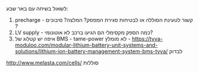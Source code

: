 לשאול בשיחה עם באר שבע:
1. precharge - קשור לטעינת הסוללה או לבטיחות סגירת המפסק? המלצה? סיבוכים ?
2. LV supply - כמה הספק מקסימלי הם הגיעו ברכב לא אוטונומי? 
3. איפה יש קטלוג של BMS - tame-power לא מומלץ - https://tyva-moduloo.com/modular-lithium-battery-unit-systems-and-solutions/lithium-ion-battery-management-system-bms-tyva/ לבדוק

http://www.melasta.com/cells/ סוללות